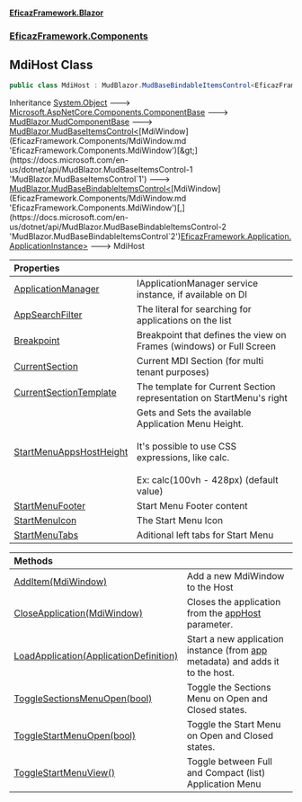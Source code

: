 #### [EficazFramework.Blazor](EficazFrameworkBlazor.md 'EficazFramework Blazor')
### [EficazFramework.Components](EficazFrameworkBlazor.md#EficazFramework.Components 'EficazFramework.Components')

## MdiHost Class

```csharp
public class MdiHost : MudBlazor.MudBaseBindableItemsControl<EficazFramework.Components.MdiWindow, EficazFramework.Application.ApplicationInstance>
```

Inheritance [System.Object](https://docs.microsoft.com/en-us/dotnet/api/System.Object 'System.Object') &#129106; [Microsoft.AspNetCore.Components.ComponentBase](https://docs.microsoft.com/en-us/dotnet/api/Microsoft.AspNetCore.Components.ComponentBase 'Microsoft.AspNetCore.Components.ComponentBase') &#129106; [MudBlazor.MudComponentBase](https://docs.microsoft.com/en-us/dotnet/api/MudBlazor.MudComponentBase 'MudBlazor.MudComponentBase') &#129106; [MudBlazor.MudBaseItemsControl&lt;](https://docs.microsoft.com/en-us/dotnet/api/MudBlazor.MudBaseItemsControl-1 'MudBlazor.MudBaseItemsControl`1')[MdiWindow](EficazFramework.Components/MdiWindow.md 'EficazFramework.Components.MdiWindow')[&gt;](https://docs.microsoft.com/en-us/dotnet/api/MudBlazor.MudBaseItemsControl-1 'MudBlazor.MudBaseItemsControl`1') &#129106; [MudBlazor.MudBaseBindableItemsControl&lt;](https://docs.microsoft.com/en-us/dotnet/api/MudBlazor.MudBaseBindableItemsControl-2 'MudBlazor.MudBaseBindableItemsControl`2')[MdiWindow](EficazFramework.Components/MdiWindow.md 'EficazFramework.Components.MdiWindow')[,](https://docs.microsoft.com/en-us/dotnet/api/MudBlazor.MudBaseBindableItemsControl-2 'MudBlazor.MudBaseBindableItemsControl`2')[EficazFramework.Application.ApplicationInstance](https://docs.microsoft.com/en-us/dotnet/api/EficazFramework.Application.ApplicationInstance 'EficazFramework.Application.ApplicationInstance')[&gt;](https://docs.microsoft.com/en-us/dotnet/api/MudBlazor.MudBaseBindableItemsControl-2 'MudBlazor.MudBaseBindableItemsControl`2') &#129106; MdiHost

| Properties | |
| :--- | :--- |
| [ApplicationManager](EficazFramework.Components/MdiHost/ApplicationManager.md 'EficazFramework.Components.MdiHost.ApplicationManager') | IApplicationManager service instance, if available on DI |
| [AppSearchFilter](EficazFramework.Components/MdiHost/AppSearchFilter.md 'EficazFramework.Components.MdiHost.AppSearchFilter') | The literal for searching for applications on the list |
| [Breakpoint](EficazFramework.Components/MdiHost/Breakpoint.md 'EficazFramework.Components.MdiHost.Breakpoint') | Breakpoint that defines the view on Frames (windows) or Full Screen |
| [CurrentSection](EficazFramework.Components/MdiHost/CurrentSection.md 'EficazFramework.Components.MdiHost.CurrentSection') | Current MDI Section (for multi tenant purposes) |
| [CurrentSectionTemplate](EficazFramework.Components/MdiHost/CurrentSectionTemplate.md 'EficazFramework.Components.MdiHost.CurrentSectionTemplate') | The template for Current Section representation on StartMenu's right |
| [StartMenuAppsHostHeight](EficazFramework.Components/MdiHost/StartMenuAppsHostHeight.md 'EficazFramework.Components.MdiHost.StartMenuAppsHostHeight') | Gets and Sets the available Application Menu Height. <br/><br/>It's possible to use CSS expressions, like calc. <br/><br/>Ex: calc(100vh - 428px) (default value) |
| [StartMenuFooter](EficazFramework.Components/MdiHost/StartMenuFooter.md 'EficazFramework.Components.MdiHost.StartMenuFooter') | Start Menu Footer content |
| [StartMenuIcon](EficazFramework.Components/MdiHost/StartMenuIcon.md 'EficazFramework.Components.MdiHost.StartMenuIcon') | The Start Menu Icon |
| [StartMenuTabs](EficazFramework.Components/MdiHost/StartMenuTabs.md 'EficazFramework.Components.MdiHost.StartMenuTabs') | Aditional left tabs for Start Menu |

| Methods | |
| :--- | :--- |
| [AddItem(MdiWindow)](EficazFramework.Components/MdiHost/AddItem(MdiWindow).md 'EficazFramework.Components.MdiHost.AddItem(EficazFramework.Components.MdiWindow)') | Add a new MdiWindow to the Host |
| [CloseApplication(MdiWindow)](EficazFramework.Components/MdiHost/CloseApplication(MdiWindow).md 'EficazFramework.Components.MdiHost.CloseApplication(EficazFramework.Components.MdiWindow)') | Closes the application from the [appHost](EficazFramework.Components/MdiHost/CloseApplication(MdiWindow).md#EficazFramework.Components.MdiHost.CloseApplication(EficazFramework.Components.MdiWindow).appHost 'EficazFramework.Components.MdiHost.CloseApplication(EficazFramework.Components.MdiWindow).appHost') parameter. |
| [LoadApplication(ApplicationDefinition)](EficazFramework.Components/MdiHost/LoadApplication(ApplicationDefinition).md 'EficazFramework.Components.MdiHost.LoadApplication(EficazFramework.Application.ApplicationDefinition)') | Start a new application instance (from [app](EficazFramework.Components/MdiHost/LoadApplication(ApplicationDefinition).md#EficazFramework.Components.MdiHost.LoadApplication(EficazFramework.Application.ApplicationDefinition).app 'EficazFramework.Components.MdiHost.LoadApplication(EficazFramework.Application.ApplicationDefinition).app') metadata) and adds it to the host. |
| [ToggleSectionsMenuOpen(bool)](EficazFramework.Components/MdiHost/ToggleSectionsMenuOpen(bool).md 'EficazFramework.Components.MdiHost.ToggleSectionsMenuOpen(bool)') | Toggle the Sections Menu on Open and Closed states. |
| [ToggleStartMenuOpen(bool)](EficazFramework.Components/MdiHost/ToggleStartMenuOpen(bool).md 'EficazFramework.Components.MdiHost.ToggleStartMenuOpen(bool)') | Toggle the Start Menu on Open and Closed states. |
| [ToggleStartMenuView()](EficazFramework.Components/MdiHost/ToggleStartMenuView().md 'EficazFramework.Components.MdiHost.ToggleStartMenuView()') | Toggle between Full and Compact (list) Application Menu |
